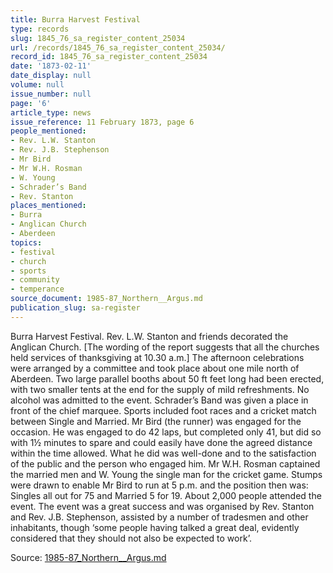 ```yaml
---
title: Burra Harvest Festival
type: records
slug: 1845_76_sa_register_content_25034
url: /records/1845_76_sa_register_content_25034/
record_id: 1845_76_sa_register_content_25034
date: '1873-02-11'
date_display: null
volume: null
issue_number: null
page: '6'
article_type: news
issue_reference: 11 February 1873, page 6
people_mentioned:
- Rev. L.W. Stanton
- Rev. J.B. Stephenson
- Mr Bird
- Mr W.H. Rosman
- W. Young
- Schrader’s Band
- Rev. Stanton
places_mentioned:
- Burra
- Anglican Church
- Aberdeen
topics:
- festival
- church
- sports
- community
- temperance
source_document: 1985-87_Northern__Argus.md
publication_slug: sa-register
---
```


Burra Harvest Festival.  Rev. L.W. Stanton and friends decorated the Anglican Church.  [The wording of the report suggests that all the churches held services of thanksgiving at 10.30 a.m.]  The afternoon celebrations were arranged by a committee and took place about one mile north of Aberdeen.  Two large parallel booths about 50 ft feet long had been erected, with two smaller tents at the end for the supply of mild refreshments.  No alcohol was admitted to the event. Schrader’s Band was given a place in front of the chief marquee.  Sports included foot races and a cricket match between Single and Married.  Mr Bird (the runner) was engaged for the occasion.  He was engaged to do 42 laps, but completed only 41, but did so with 1½ minutes to spare and could easily have done the agreed distance within the time allowed.  What he did was well-done and to the satisfaction of the public and the person who engaged him.    Mr W.H. Rosman captained the married men and W. Young the single man for the cricket game.  Stumps were drawn to enable Mr Bird to run at 5 p.m. and the position then was: Singles all out for 75 and Married 5 for 19.  About 2,000 people attended the event.  The event was a great success and was organised by Rev. Stanton and Rev. J.B. Stephenson, assisted by a number of tradesmen and other inhabitants, though ‘some people having talked a great deal, evidently considered that they should not also be expected to work’.

Source: [1985-87_Northern__Argus.md](/downloads/markdown/1985-87_Northern__Argus.md)
